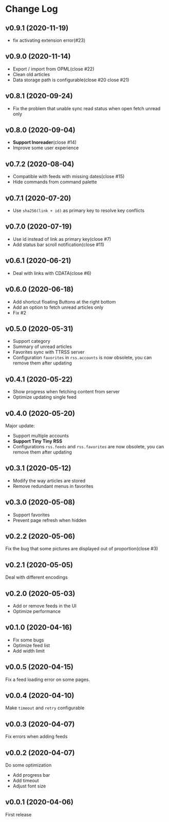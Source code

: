 # Change Log

## v0.9.1 (2020-11-19)

- fix activating extension error(#23)

## v0.9.0 (2020-11-14)

- Export / import from OPML(close #22)
- Clean old articles
- Data storage path is configurable(close #20 close #21)

## v0.8.1 (2020-09-24)

- Fix the problem that unable sync read status when open fetch unread only

## v0.8.0 (2020-09-04)

- **Support Inoreader**(close #14)
-  Improve some user experience

## v0.7.2 (2020-08-04)

- Compatible with feeds with missing dates(close #15)
- Hide commands from command palette

## v0.7.1 (2020-07-20)

- Use `sha256(link + id)` as primary key to resolve key conflicts

## v0.7.0 (2020-07-19)

- Use id instead of link as primary key(close #7)
- Add status bar scroll notification(close #11)

## v0.6.1 (2020-06-21)

- Deal with links with CDATA(close #6)

## v0.6.0 (2020-06-18)

- Add shortcut floating Buttons at the right bottom
- Add an option to fetch unread articles only
- Fix #2

## v0.5.0 (2020-05-31)

- Support category
- Summary of unread articles
- Favorites sync with TTRSS server
- Configuration `favorites` in `rss.accounts` is now obsolete, you can remove them after updating

## v0.4.1 (2020-05-22)

- Show progress when fetching content from server
- Optimize updating single feed

## v0.4.0 (2020-05-20)

Major update:

- Support multiple accounts
- **Support Tiny Tiny RSS**
- Configurations `rss.feeds` and `rss.favorites` are now obsolete, you can remove them after updating

## v0.3.1 (2020-05-12)

- Modify the way articles are stored
- Remove redundant menus in favorites

## v0.3.0 (2020-05-08)

- Support favorites
- Prevent page refresh when hidden

## v0.2.2 (2020-05-06)

Fix the bug that some pictures are displayed out of proportion(close #3)

## v0.2.1 (2020-05-05)

Deal with different encodings

## v0.2.0 (2020-05-03)

- Add or remove feeds in the UI
- Optimize performance

## v0.1.0 (2020-04-16)

- Fix some bugs
- Optimize feed list
- Add width limit

## v0.0.5 (2020-04-15)

Fix a feed loading error on some pages.

## v0.0.4 (2020-04-10)

Make `timeout` and `retry` configurable

## v0.0.3 (2020-04-07)

Fix errors when adding feeds

## v0.0.2 (2020-04-07)

Do some optimization

- Add progress bar
- Add timeout
- Adjust font size

## v0.0.1 (2020-04-06)

First release
